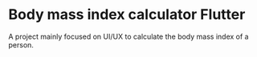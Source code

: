 # Body mass index calculator Flutter
 A project mainly focused on UI/UX to calculate the body mass index of a person.
